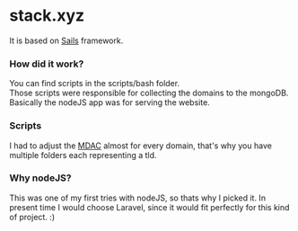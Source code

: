 # stack.xyz

It is based on [Sails](http://sailsjs.org) framework.

### How did it work?

You can find scripts in the scripts/bash folder.  
Those scripts were responsible for collecting the domains to the mongoDB.  
Basically the nodeJS app was for serving the website. 

### Scripts

I had to adjust the [MDAC](https://github.com/hocza/mdac) almost for every domain, that's why you have multiple folders each representing a tld.

### Why nodeJS? 

This was one of my first tries with nodeJS, so thats why I picked it. In present time I would choose Laravel, since it would fit perfectly for this kind of project. :)
